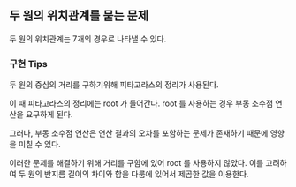 ## 두 원의 위치관계를 묻는 문제

두 원의 위치관계는 7개의 경우로 나타낼 수 있다.


### 구현 Tips

두 원의 중심의 거리를 구하기위해 피타고라스의 정리가 사용된다.

이 때 피타고라스의 정리에는 root 가 들어간다. root 를 사용하는 경우 부동 소수점 연산을 요구하게 된다.

그러나, 부동 소수점 연산은 연산 결과의 오차를 포함하는 문제가 존재하기 때문에  영향을 미칠 수 있다.

이러한 문제를 해결하기 위해 거리를 구함에 있어 root 를 사용하지 않았다. 이를 고려하여 두 원의 반지름 길이의 차이와 합을 다룸에 있어서 제곱한 값을 이용한다.
